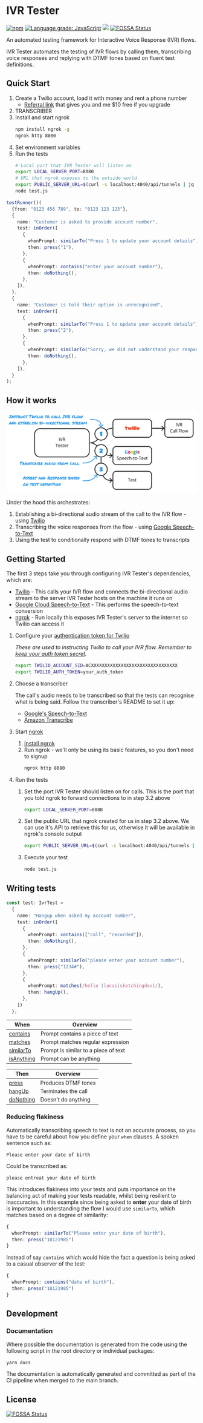 # IVR Tester

[![npm](https://img.shields.io/npm/v/ivr-tester)](https://www.npmjs.com/package/ivr-tester)
[![Language grade: JavaScript](https://img.shields.io/lgtm/grade/javascript/g/SketchingDev/ivr-tester.svg?logo=lgtm&logoWidth=18)](https://lgtm.com/projects/g/SketchingDev/ivr-tester/context:javascript)
![](https://github.com/SketchingDev/ivr-tester/workflows/On%20Push/badge.svg)
[![FOSSA Status](https://app.fossa.com/api/projects/git%2Bgithub.com%2FSketchingDev%2Fivr-tester.svg?type=shield)](https://app.fossa.com/projects/git%2Bgithub.com%2FSketchingDev%2Fivr-tester?ref=badge_shield)

An automated testing framework for Interactive Voice Response (IVR) flows.

IVR Tester automates the testing of IVR flows by calling them, transcribing voice responses and replying with DTMF tones
based on fluent test definitions.

## Quick Start

1. Create a Twilio account, load it with money and rent a phone number
    * [Referral link](www.twilio.com/referral/9E7LvU) that gives you and me $10 free if you upgrade
1. TRANSCRIBER
1. Install and start ngrok
    ```sh
    npm install ngrok -g
    ngrok http 8080
    ```
1. Set environment variables
1. Run the tests
   ```sh
   # Local port that IVR Tester will listen on
   export LOCAL_SERVER_PORT=8080
   # URL that ngrok exposes to the outside world
   export PUBLIC_SERVER_URL=$(curl -s localhost:4040/api/tunnels | jq -r .tunnels[0].public_url)
   node test.js
   ```

```ts
testRunner()(
  {from: "0123 456 789", to: "0123 123 123"},
  {
    name: "Customer is asked to provide account number",
    test: inOrder([
      {
        whenPrompt: similarTo("Press 1 to update your account details"),
        then: press("1"),
      },
      {
        whenPrompt: contains("enter your account number"),
        then: doNothing(),
      },
    ]),
  },
  {
    name: "Customer is told their option is unrecognised",
    test: inOrder([
      {
        whenPrompt: similarTo("Press 1 to update your account details"),
        then: press("2"),
      },
      {
        whenPrompt: similarTo("Sorry, we did not understand your response"),
        then: doNothing(),
      },
    ]),
  }
);
```

## How it works

<p align="center">
  <img src="doc-assets/flow.jpg">
</p>

Under the hood this orchestrates:

1. Establishing a bi-directional audio stream of the call to the IVR flow - using [Twilio](https://www.twilio.com/)
1. Transcribing the voice responses from the flow -
   using [Google Speech-to-Text](https://cloud.google.com/speech-to-text)
1. Using the test to conditionally respond with DTMF tones to transcripts

## Getting Started

The first 3 steps take you through configuring IVR Tester's dependencies, which are:

* [Twilio](https://www.twilio.com/) - This calls your IVR flow and connects the bi-directional audio stream to the
  server IVR Tester hosts on the machine it runs on
* [Google Cloud Speech-to-Text](https://cloud.google.com/speech-to-text) - This performs the speech-to-text conversion
* [ngrok](https://ngrok.com/) - Run locally this exposes IVR Tester's server to the internet so Twilio can access it

1. Configure
   your [authentication token for Twilio](https://support.twilio.com/hc/en-us/articles/223136027-Auth-Tokens-and-How-to-Change-Them)

   _These are used to instructing Twilio to call your IVR flow. Remember
   to [keep your auth token secret](https://www.twilio.com/blog/protect-phishing-auth-token-fraud)._

   ```sh
   export TWILIO_ACCOUNT_SID=ACXXXXXXXXXXXXXXXXXXXXXXXXXXXXXXXX
   export TWILIO_AUTH_TOKEN=your_auth_token
   ```

2. Choose a transcriber

   The call's audio needs to be transcribed so that the tests can recognise what is being said. Follow the transcriber's
   README to set it up:
    * [Google's Speech-to-Text](packages/transcriber-google-speech-to-text)
    * [Amazon Transcribe](packages/transcriber-amazon-transcribe)

3. Start [ngrok](https://ngrok.com/)

    1. [Install ngrok](https://ngrok.com/download)
    2. Run ngrok - we'll only be using its basic features, so you don't need to signup
        ```sh
        ngrok http 8080
        ```

4. Run the tests

    1. Set the port IVR Tester should listen on for calls. This is the port that you told ngrok to forward connections
       to in step 3.2 above
       ```sh
       export LOCAL_SERVER_PORT=8080
       ```
    2. Set the public URL that ngrok created for us in step 3.2 above. We can use it's API to retrieve this for us,
       otherwise it will be available in ngrok's console output
       ```sh
       export PUBLIC_SERVER_URL=$(curl -s localhost:4040/api/tunnels | jq -r .tunnels[0].public_url)
       ```
    3. Execute your test
       ```sh
       node test.js
       ```

## Writing tests

```ts
const test: IvrTest =
  {
    name: "Hangup when asked my account number",
    test: inOrder([
      {
        whenPrompt: contains(["call", "recorded"]),
        then: doNothing(),
      },
      {
        whenPrompt: similarTo("please enter your account number"),
        then: press("1234#"),
      },
      {
        whenPrompt: matches(/hello (lucas|sketchingdev)/),
        then: hangUp(),
      },
    ])
  };
```


| When         | Overview                             |
| -------------|--------------------------------------|
| [contains]   | Prompt contains a piece of text      |
| [matches]    | Prompt matches regular expression    |
| [similarTo]  | Prompt is similar to a piece of text |
| [isAnything] | Prompt can be anything               |

[contains]: ./packages/ivr-tester/doc/modules/_testing_test_conditions_when_contains_.md
[matches]: ./packages/ivr-tester/doc/modules/_testing_test_conditions_when_matches_.md
[similarTo]:  ./packages/ivr-tester/doc/modules/_testing_test_conditions_when_similarto_.md
[isAnything]: ./packages/ivr-tester/doc/modules/_testing_test_conditions_when_isanything_.md

| Then        | Overview            |
| ------------|---------------------|
| [press]     | Produces DTMF tones |
| [hangUp]    | Terminates the call |
| [doNothing] | Doesn't do anything |

[press]: ./packages/ivr-tester/doc/modules/_testing_test_conditions_then_press_.md
[hangUp]: ./packages/ivr-tester/doc/modules/_testing_test_conditions_then_hangup_.md
[doNothing]: ./packages/ivr-tester/doc/modules/_testing_test_conditions_then_donothing_.md

### Reducing flakiness

Automatically transcribing speech to text is not an accurate process, so you have to be careful about how you define
your `when` clauses. A spoken sentence such as:

```
Please enter your date of birth
```

Could be transcribed as:

```
please entreat your date of birth
```

This introduces flakiness into your tests and puts importance on the balancing act of making your tests readable, whilst
being resilient to inaccuracies. In this example since being asked to **enter** your date of birth is important to
understanding the flow I would use `similarTo`, which matches based on a degree of similarity:

```ts
{
  whenPrompt: similarTo("Please enter your date of birth"),
  then: press("18121985")
}
```

Instead of say `contains` which would hide the fact a question is being asked to a casual observer of the test:

```ts
{
  whenPrompt: contains("date of birth"),
  then: press("18121985")
}
```

## Development

### Documentation

Where possible the documentation is generated from the code using the following script in the root directory or
individual packages:

```sh
yarn docs
```

The documentation is automatically generated and committed as part of the CI pipeline when merged to the main branch.

## License

[![FOSSA Status](https://app.fossa.com/api/projects/git%2Bgithub.com%2FSketchingDev%2Fivr-tester.svg?type=large)](https://app.fossa.com/projects/git%2Bgithub.com%2FSketchingDev%2Fivr-tester?ref=badge_large)


